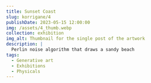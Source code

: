 ```yaml
---
title: Sunset Coast
slug: korrigane/4
publishDate: 2023-05-15 12:00:00
img: /assets/4_thumb.webp
collection: exhibition
img_alt: Thumbnail for the single post of the artwork
description: |
  Perlin noise algorithm that draws a sandy beach
tags:
  - Generative art
  - Exhibitions
  - Physicals
---
```

